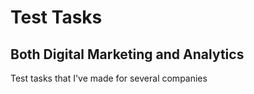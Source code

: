 # Test Tasks

## Both Digital Marketing and Analytics

Test tasks that I've made for several companies
